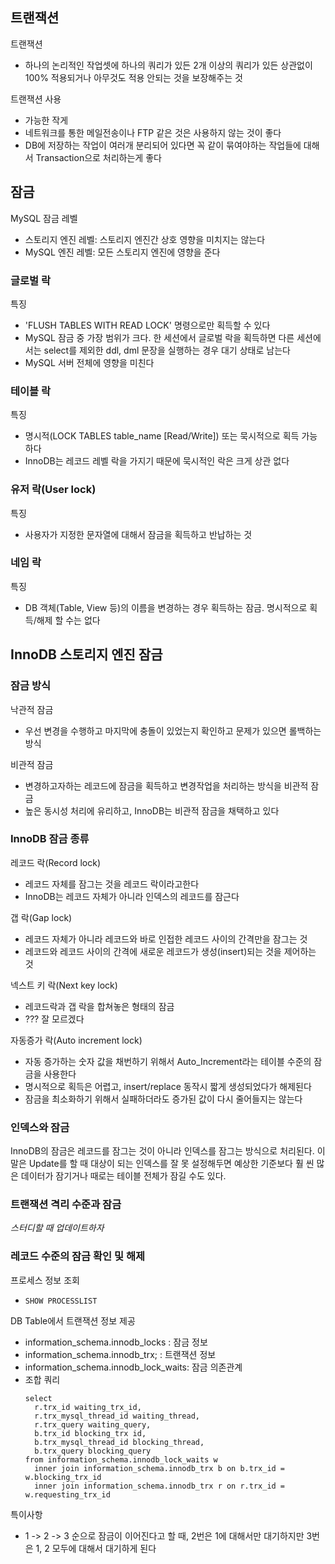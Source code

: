 ## 트랜잭션
트랜잭션
- 하나의 논리적인 작업셋에 하나의 쿼리가 있든 2개 이상의 쿼리가 있든 상관없이 100% 적용되거나 아무것도 적용 안되는 것을 보장해주는 것

트랜잭션 사용
- 가능한 작게
- 네트워크를 통한 메일전송이나 FTP 같은 것은 사용하지 않는 것이 좋다
- DB에 저장하는 작업이 여러개 분리되어 있다면 꼭 같이 묶여야하는 작업들에 대해서 Transaction으로 처리하는게 좋다

## 잠금
MySQL 잠금 레벨
- 스토리지 엔진 레벨: 스토리지 엔진간 상호 영향을 미치지는 않는다
- MySQL 엔진 레벨: 모든 스토리지 엔진에 영향을 준다

### 글로벌 락
특징
- 'FLUSH TABLES WITH READ LOCK' 명령으로만 획득할 수 있다
- MySQL 잠금 중 가장 범위가 크다. 한 세션에서 글로벌 락을 획득하면 다른 세션에서는 select를 제외한 ddl, dml 문장을 실행하는 경우 대기 상태로 남는다
- MySQL 서버 전체에 영향을 미친다

### 테이블 락
특징
- 명시적(LOCK TABLES table_name [Read/Write]) 또는 묵시적으로 획득 가능하다
- InnoDB는 레코드 레벨 락을 가지기 때문에 묵시적인 락은 크게 상관 없다

### 유저 락(User lock)
특징
- 사용자가 지정한 문자열에 대해서 잠금을 획득하고 반납하는 것

### 네임 락
특징
- DB 객체(Table, View 등)의 이름을 변경하는 경우 획득하는 잠금. 명시적으로 획득/해제 할 수는 없다

## InnoDB 스토리지 엔진 잠금
### 잠금 방식
낙관적 잠금
- 우선 변경을 수행하고 마지막에 충돌이 있었는지 확인하고 문제가 있으면 롤백하는 방식

비관적 잠금
- 변경하고자하는 레코드에 잠금을 획득하고 변경작업을 처리하는 방식을 비관적 잠금
- 높은 동시성 처리에 유리하고, InnoDB는 비관적 잠금을 채택하고 있다

### InnoDB 잠금 종류
레코드 락(Record lock)
- 레코드 자체를 잠그는 것을 레코드 락이라고한다
- InnoDB는 레코드 자체가 아니라 인덱스의 레코드를 잠근다

갭 락(Gap lock)
- 레코드 자체가 아니라 레코드와 바로 인접한 레코드 사이의 간격만을 잠그는 것
- 레코드와 레코드 사이의 간격에 새로운 레코드가 생성(insert)되는 것을 제어하는 것

넥스트 키 락(Next key lock)
- 레코드락과 갭 락을 합쳐놓은 형태의 잠금
- ??? 잘 모르겠다

자동증가 락(Auto increment lock)
- 자동 증가하는 숫자 값을 채번하기 위해서 Auto_Increment라는 테이블 수준의 잠금을 사용한다
- 명시적으로 획득은 어렵고, insert/replace 동작시 짧게 생성되었다가 해제된다
- 잠금을 최소화하기 위해서 실패하더라도 증가된 값이 다시 줄어들지는 않는다

### 인덱스와 잠금
InnoDB의 잠금은 레코드를 잠그는 것이 아니라 인덱스를 잠그는 방식으로 처리된다. 이 말은 Update를 할 때 대상이 되는 인덱스를 잘 못 설정해두면 예상한 기준보다 훨 씬 많은 데이터가 잠기거나 때로는 테이블 전체가 잠길 수도 있다.


### 트랜잭션 격리 수준과 잠금
_스터디할 때 업데이트하자_

### 레코드 수준의 잠금 확인 및 해제
프로세스 정보 조회
- `SHOW PROCESSLIST`

DB Table에서 트랜잭션 정보 제공
- information_schema.innodb_locks : 잠금 정보
- information_schema.innodb_trx; : 트랜잭션 정보
- information_schema.innodb_lock_waits: 잠금 의존관계
- 조합 쿼리
   ```
   select 
     r.trx_id waiting_trx_id,
     r.trx_mysql_thread_id waiting_thread,
     r.trx_query waiting_query,
     b.trx_id blocking_trx id,
     b.trx_mysql_thread_id blocking_thread,
     b.trx_query blocking_query
   from information_schema.innodb_lock_waits w
     inner join information_schema.innodb_trx b on b.trx_id = w.blocking_trx_id
     inner join information_schema.innodb_trx r on r.trx_id = w.requesting_trx_id
   ```

특이사항
- 1 -> 2 -> 3 순으로 잠금이 이어진다고 할 때, 2번은 1에 대해서만 대기하지만 3번은 1, 2 모두에 대해서 대기하게 된다

